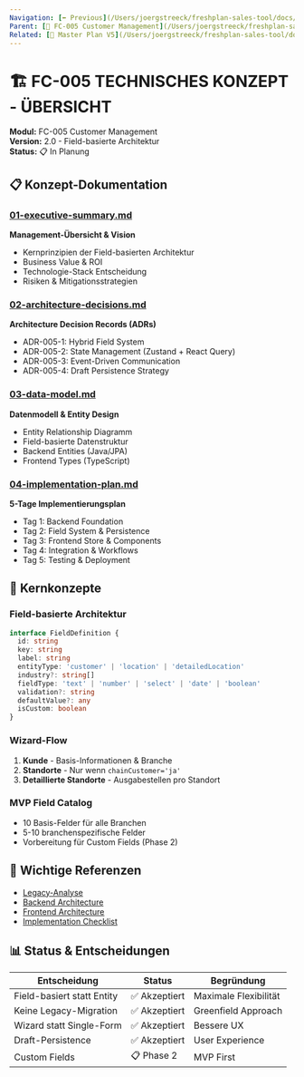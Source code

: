 ```yaml
---
Navigation: [⬅️ Previous](/Users/joergstreeck/freshplan-sales-tool/docs/features/FC-005-CUSTOMER-MANAGEMENT/README.md) | [🏠 Home](/Users/joergstreeck/freshplan-sales-tool/docs/features/FC-005-CUSTOMER-MANAGEMENT/README.md) | [➡️ Next](/Users/joergstreeck/freshplan-sales-tool/docs/features/FC-005-CUSTOMER-MANAGEMENT/02-BACKEND/README.md)
Parent: [📁 FC-005 Customer Management](/Users/joergstreeck/freshplan-sales-tool/docs/features/FC-005-CUSTOMER-MANAGEMENT/README.md)
Related: [🔗 Master Plan V5](/Users/joergstreeck/freshplan-sales-tool/docs/CRM_COMPLETE_MASTER_PLAN_V5.md) | [🔗 CLAUDE.md](/Users/joergstreeck/freshplan-sales-tool/CLAUDE.md)
---
```


# 🏗️ FC-005 TECHNISCHES KONZEPT - ÜBERSICHT

**Modul:** FC-005 Customer Management  
**Version:** 2.0 - Field-basierte Architektur  
**Status:** 📋 In Planung  

## 📋 Konzept-Dokumentation

### [01-executive-summary.md](./01-executive-summary.md)
**Management-Übersicht & Vision**
- Kernprinzipien der Field-basierten Architektur
- Business Value & ROI
- Technologie-Stack Entscheidung
- Risiken & Mitigationsstrategien

### [02-architecture-decisions.md](./02-architecture-decisions.md)
**Architecture Decision Records (ADRs)**
- ADR-005-1: Hybrid Field System
- ADR-005-2: State Management (Zustand + React Query)
- ADR-005-3: Event-Driven Communication
- ADR-005-4: Draft Persistence Strategy

### [03-data-model.md](./03-data-model.md)
**Datenmodell & Entity Design**
- Entity Relationship Diagramm
- Field-basierte Datenstruktur
- Backend Entities (Java/JPA)
- Frontend Types (TypeScript)

### [04-implementation-plan.md](./04-implementation-plan.md)
**5-Tage Implementierungsplan**
- Tag 1: Backend Foundation
- Tag 2: Field System & Persistence
- Tag 3: Frontend Store & Components
- Tag 4: Integration & Workflows
- Tag 5: Testing & Deployment

## 🎯 Kernkonzepte

### Field-basierte Architektur
```typescript
interface FieldDefinition {
  id: string
  key: string                    
  label: string                  
  entityType: 'customer' | 'location' | 'detailedLocation'
  industry?: string[]            
  fieldType: 'text' | 'number' | 'select' | 'date' | 'boolean'
  validation?: string            
  defaultValue?: any
  isCustom: boolean             
}
```

### Wizard-Flow
1. **Kunde** - Basis-Informationen & Branche
2. **Standorte** - Nur wenn `chainCustomer='ja'`
3. **Detaillierte Standorte** - Ausgabestellen pro Standort

### MVP Field Catalog
- 10 Basis-Felder für alle Branchen
- 5-10 branchenspezifische Felder
- Vorbereitung für Custom Fields (Phase 2)

## 🔗 Wichtige Referenzen

- [Legacy-Analyse](/Users/joergstreeck/freshplan-sales-tool/docs/claude-work/daily-work/2025-07-26/2025-07-26_CUSTOMER_COMPLETE_FIELD_ANALYSIS.md)
- [Backend Architecture](/Users/joergstreeck/freshplan-sales-tool/docs/features/FC-005-CUSTOMER-MANAGEMENT/02-BACKEND/README.md)
- [Frontend Architecture](/Users/joergstreeck/freshplan-sales-tool/docs/features/FC-005-CUSTOMER-MANAGEMENT/03-FRONTEND/README.md)
- [Implementation Checklist](/Users/joergstreeck/freshplan-sales-tool/docs/features/FC-005-CUSTOMER-MANAGEMENT/08-IMPLEMENTATION/README.md)

## 📊 Status & Entscheidungen

| Entscheidung | Status | Begründung |
|--------------|--------|------------|
| Field-basiert statt Entity | ✅ Akzeptiert | Maximale Flexibilität |
| Keine Legacy-Migration | ✅ Akzeptiert | Greenfield Approach |
| Wizard statt Single-Form | ✅ Akzeptiert | Bessere UX |
| Draft-Persistence | ✅ Akzeptiert | User Experience |
| Custom Fields | 📋 Phase 2 | MVP First |